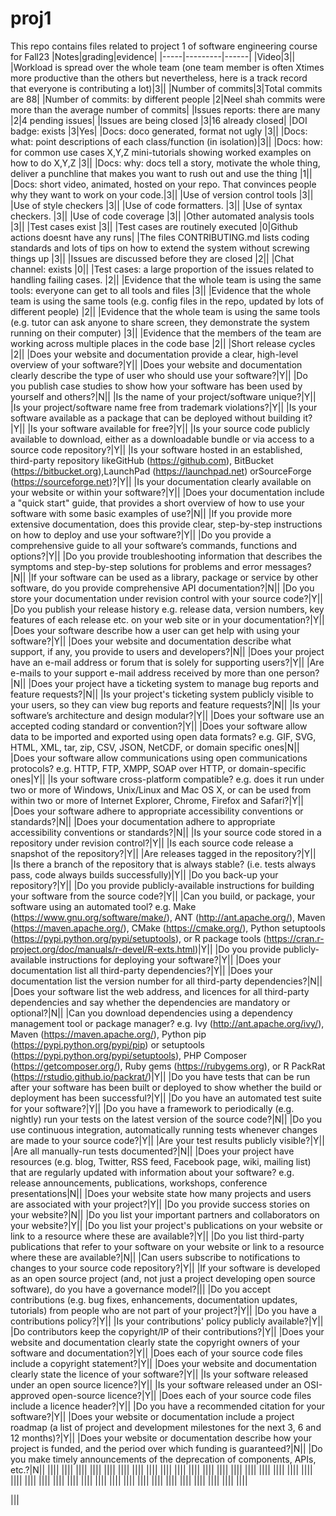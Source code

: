 # proj1
This repo contains files related to project 1 of software engineering course for Fall23
|Notes|grading|evidence|
|-----|---------|------|
|Video|3||
|Workload is spread over the whole team (one team member is often Xtimes more productive than the others but nevertheless, here is a track record that everyone is contributing a lot)|3||
|Number of commits|3|Total commits are 88|
|Number of commits: by different people	|2|Neel shah commits were more than the average number of commits|
|Issues reports: there are many	|2|4 pending issues|
|Issues are being closed	|3|16 already closed|
|DOI badge: exists	|3|Yes|
|Docs: doco generated, format not ugly	|3||
|Docs: what: point descriptions of each class/function (in isolation)|3||
|Docs: how: for common use cases X,Y,Z mini-tutorials showing worked examples on how to do X,Y,Z	|3||
|Docs: why: docs tell a story, motivate the whole thing, deliver a punchline that makes you want to rush out and use the thing	|1||
|Docs: short video, animated, hosted on your repo. That convinces people why they want to work on your code.|3||
|Use of version control tools	|3||
|Use of style checkers	|3||
|Use of code formatters.	|3||
|Use of syntax checkers.	|3||
|Use of code coverage	|3||
|Other automated analysis tools	|3||
|Test cases exist	|3||
|Test cases are routinely executed	|0|Github actions doesnt have any runs|
|The files CONTRIBUTING.md lists coding standards and lots of tips on how to extend the system without screwing things up	|3||
|Issues are discussed before they are closed	|2||
|Chat channel: exists	|0||
|Test cases: a large proportion of the issues related to handling failing cases.	|2||
|Evidence that the whole team is using the same tools: everyone can get to all tools and files	|3||
|Evidence that the whole team is using the same tools (e.g. config files in the repo, updated by lots of different people)	|2||
|Evidence that the whole team is using the same tools (e.g. tutor can ask anyone to share screen, they demonstrate the system running on their computer)	|3||
|Evidence that the members of the team are working across multiple places in the code base	|2||
|Short release cycles	|2||
|Does your website and documentation provide a clear, high-level overview of your software?|Y||
|Does your website and documentation clearly describe the type of user who should use your software?|Y||
|Do you publish case studies to show how your software has been used by yourself and others?|N||
|Is the name of your project/software unique?|Y||
|Is your project/software name free from trademark violations?|Y||
|Is your software available as a package that can be deployed without building it?|Y||
|Is your software available for free?|Y||
|Is your source code publicly available to download, either as a downloadable bundle or via access to a source code repository?|Y||
|Is your software hosted in an established, third-party repository likeGitHub (https://github.com), BitBucket (https://bitbucket.org),LaunchPad (https://launchpad.net) orSourceForge (https://sourceforge.net)?|Y||
|Is your documentation clearly available on your website or within your software?|Y||
|Does your documentation include a "quick start" guide, that provides a short overview of how to use your software with some basic examples of use?|N||
|If you provide more extensive documentation, does this provide clear, step-by-step instructions on how to deploy and use your software?|Y||
|Do you provide a comprehensive guide to all your software’s commands, functions and options?|Y||
|Do you provide troubleshooting information that describes the symptoms and step-by-step solutions for problems and error messages?|N||
|If your software can be used as a library, package or service by other software, do you provide comprehensive API documentation?|N||
|Do you store your documentation under revision control with your source code?|Y||
|Do you publish your release history e.g. release data, version numbers, key features of each release etc. on your web site or in your documentation?|Y||
|Does your software describe how a user can get help with using your software?|Y||
|Does your website and documentation describe what support, if any, you provide to users and developers?|N||
|Does your project have an e-mail address or forum that is solely for supporting users?|Y||
|Are e-mails to your support e-mail address received by more than one person?|N||
|Does your project have a ticketing system to manage bug reports and feature requests?|N||
|Is your project's ticketing system publicly visible to your users, so they can view bug reports and feature requests?|N||
|Is your software’s architecture and design modular?|Y||
|Does your software use an accepted coding standard or convention?|Y||
|Does your software allow data to be imported and exported using open data formats? e.g. GIF, SVG, HTML, XML, tar, zip, CSV, JSON, NetCDF, or domain specific ones|N||
|Does your software allow communications using open communications protocols? e.g. HTTP, FTP, XMPP, SOAP over HTTP,  or domain-specific ones|Y||
|Is your software cross-platform compatible? e.g. does it run under two or more of Windows, Unix/Linux and Mac OS X, or can be used from within two or more of Internet Explorer, Chrome, Firefox and Safari?|Y||
|Does your software adhere to appropriate accessibility conventions or standards?|N||
|Does your documentation adhere to appropriate accessibility conventions or standards?|N||
|Is your source code stored in a repository under revision control?|Y||
|Is each source code release a snapshot of the repository?|Y||
|Are releases tagged in the repository?|Y||
|Is there a branch of the repository that is always stable? (i.e. tests always pass, code always builds successfully)|Y||
|Do you back-up your repository?|Y||
|Do you provide publicly-available instructions for building your software from the source code?|Y||
|Can you build, or package, your software using an automated tool? e.g. Make (https://www.gnu.org/software/make/), ANT (http://ant.apache.org/), Maven (https://maven.apache.org/), CMake (https://cmake.org/), Python setuptools (https://pypi.python.org/pypi/setuptools), or R package tools (https://cran.r-project.org/doc/manuals/r-devel/R-exts.html)|Y||
|Do you provide publicly-available instructions for deploying your software?|Y||
|Does your documentation list all third-party dependencies?|Y||
|Does your documentation list the version number for all third-party dependencies?|N||
|Does your software list the web address, and licences for all third-party dependencies and say whether the dependencies are mandatory or optional?|N||
|Can you download dependencies using a dependency management tool or package manager? e.g. Ivy (http://ant.apache.org/ivy/), Maven (https://maven.apache.org/), Python pip (https://pypi.python.org/pypi/pip) or setuptools (https://pypi.python.org/pypi/setuptools), PHP Composer (https://getcomposer.org/), Ruby gems (https://rubygems.org), or R PackRat (https://rstudio.github.io/packrat/)|Y||
|Do you have tests that can be run after your software has been built or deployed to show whether the build or deployment has been successful?|Y||
|Do you have an automated test suite for your software?|Y||
|Do you have a framework to periodically (e.g. nightly) run your tests on the latest version of the source code?|N||
|Do you use continuous integration, automatically running tests whenever changes are made to your source code?|Y||
|Are your test results publicly visible?|Y||
|Are all manually-run tests documented?|N||
|Does your project have resources (e.g. blog, Twitter, RSS feed, Facebook page, wiki, mailing list) that are regularly updated with information about your software? e.g. release announcements, publications, workshops, conference presentations|N||
|Does your website state how many projects and users are associated with your project?|Y||
|Do you provide success stories on your website?|N||
|Do you list your important partners and collaborators on your website?|Y||
|Do you list your project's publications on your website or link to a resource where these are available?|Y||
|Do you list third-party publications that refer to your software on your website or link to a resource where these are available?|N||
|Can users subscribe to notifications to changes to your source code repository?|Y||
|If your software is developed as an open source project (and, not just a project developing open source software), do you have a governance model?|||
|Do you accept contributions (e.g. bug fixes, enhancements, documentation updates, tutorials) from people who are not part of your project?|Y||
|Do you have a contributions policy?|Y||
|Is your contributions' policy publicly available?|Y||
|Do contributors keep the copyright/IP of their contributions?|Y||
|Does your website and documentation clearly state the copyright owners of your software and documentation?|Y||
|Does each of your source code files include a copyright statement?|Y||
|Does your website and documentation clearly state the licence of your software?|Y||
|Is your software released under an open source licence?|Y||
|Is your software released under an OSI-approved open-source licence?|Y||
|Does each of your source code files include a licence header?|Y||
|Do you have a recommended citation for your software?|Y||
|Does your website or documentation include a project roadmap (a list of project and development milestones for the next 3, 6 and 12 months)?|Y||
|Does your website or documentation describe how your project is funded, and the period over which funding is guaranteed?|N||
|Do you make timely announcements of the deprecation of components, APIs, etc.?|N||
||||
||||
||||
||||
||||
||||
||||
||||
||||
||||
||||
||||
||||
||||
||||
||||
||||
||||
||||
||||
||||
||||
||||
||||
||||
||||
||||
||||
||||
||||
||||
||||
||||
||||
||||
||||




|||
